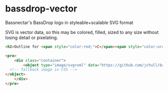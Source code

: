 # bassdrop-vector
Bassnectar's BassDrop logo in styleable+scalable SVG format

SVG is vector data, so this may be colored, filled, sized to any size without losing detail or pixelating. 

```html
<h2>Outline for <span style="color:red;">C</span><span style="color:orange;">O</span><span style="color:yellow;">L</span><span style="color:green;">O</span><span style="color:blue;">R</span><span style="color:indigo;">I</span><span style="color:violet;">N</span><span style="color:red;">G</span></h2>

<pre>
    <div class="container">
        <object type="image/svg+xml" data="https://github.com/jchull/bassdrop-vector/blob/master/BassnectarBassdropVector.svg" class="outline">
  <!-- fallback image in CSS -->
</object>
    </div>
</pre>
```